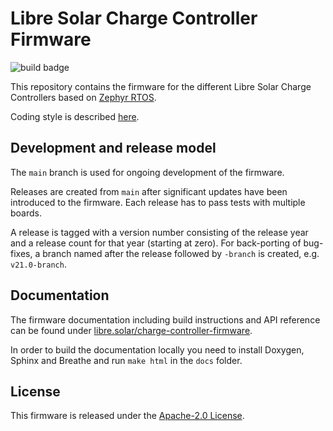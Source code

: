 # Libre Solar Charge Controller Firmware

![build badge](https://github.com/LibreSolar/charge-controller-firmware/actions/workflows/zephyr.yml/badge.svg)

This repository contains the firmware for the different Libre Solar Charge Controllers based on [Zephyr RTOS](https://www.zephyrproject.org/).

Coding style is described [here](https://github.com/LibreSolar/coding-style).

## Development and release model

The `main` branch is used for ongoing development of the firmware.

Releases are created from `main` after significant updates have been introduced to the firmware. Each release has to pass tests with multiple boards.

A release is tagged with a version number consisting of the release year and a release count for that year (starting at zero). For back-porting of bug-fixes, a branch named after the release followed by `-branch` is created, e.g. `v21.0-branch`.

## Documentation

The firmware documentation including build instructions and API reference can be found under [libre.solar/charge-controller-firmware](https://libre.solar/charge-controller-firmware/).

In order to build the documentation locally you need to install Doxygen, Sphinx and Breathe and run `make html` in the `docs` folder.

## License

This firmware is released under the [Apache-2.0 License](LICENSE).

